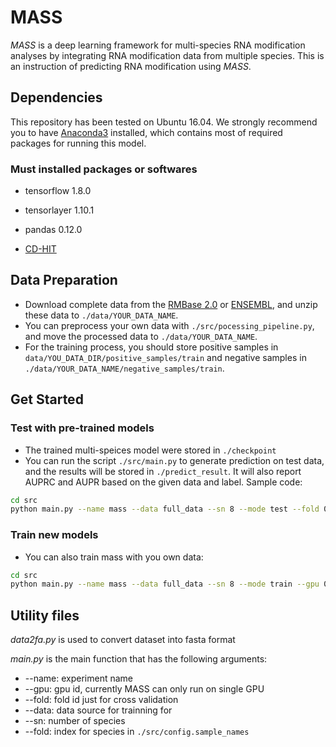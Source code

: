 # MASS

*MASS* is a deep learning framework for multi-species RNA modification analyses by integrating RNA modification data from multiple species. This is an instruction of predicting RNA modification using *MASS*.

## Dependencies

This repository has been tested on Ubuntu 16.04. We strongly recommend you to have [Anaconda3](https://www.anaconda.com/distribution/) installed, which contains most of required packages for running this model.

### Must installed packages or softwares

- tensorflow  1.8.0

- tensorlayer 1.10.1

- pandas 0.12.0

- [CD-HIT](http://weizhongli-lab.org/cd-hit/)

## Data Preparation

- Download complete data from the [RMBase 2.0](http://rna.sysu.edu.cn/rmbase/) or [ENSEMBL](http://www.ensembl.org), and unzip these data to `./data/YOUR_DATA_NAME`.
- You can preprocess your own data with `./src/pocessing_pipeline.py`, and move the processed data to `./data/YOUR_DATA_NAME`.
- For the training process, you should store positive samples in `data/YOU_DATA_DIR/positive_samples/train` and negative samples in `./data/YOUR_DATA_NAME/negative_samples/train`.

## Get Started

### Test with pre-trained models
- The trained multi-speices model were stored in `./checkpoint`
- You can run the script `./src/main.py` to generate prediction on test data, and the results will be stored in `./predict_result`. It will also report AUPRC and AUPR based on the given data and label. Sample code:
```bash
cd src
python main.py --name mass --data full_data --sn 8 --mode test --fold 0 --gpu 0
```

### Train new models

- You can also train mass with you own data:

```bash
cd src
python main.py --name mass --data full_data --sn 8 --mode train --gpu 0
```
## Utility files

*data2fa.py* is used to convert dataset into fasta format

*main.py* is the main function that has the following arguments:
 
 - --name: experiment name
 - --gpu: gpu id, currently MASS can only run on single GPU
 - --fold: fold id just for cross validation
 - --data: data source for trainning for 
 - --sn: number of species
 - --fold:  index for species in `./src/config.sample_names`

